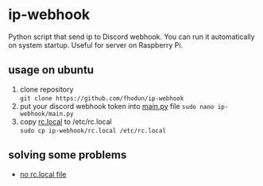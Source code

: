 # ip-webhook

Python script that send ip to Discord webhook. You can run it automatically on system startup. Useful for server on Raspberry Pi.

## usage on ubuntu

1. clone repository  
`git clone https://github.com/fhodun/ip-webhook`
2. put your discord webhook token into [main.py](main.py#L4) file
`sudo nano ip-webhook/main.py`
3. copy [rc.local](rc.local) to /etc/rc.local  
`sudo cp ip-webhook/rc.local /etc/rc.local`

## solving some problems

- [no rc.local file](https://vpsfix.com/community/server-administration/no-etc-rc-local-file-on-ubuntu-18-04-heres-what-to-do/)
